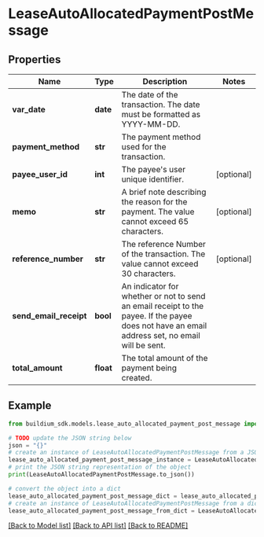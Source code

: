 # LeaseAutoAllocatedPaymentPostMessage


## Properties

Name | Type | Description | Notes
------------ | ------------- | ------------- | -------------
**var_date** | **date** | The date of the transaction. The date must be formatted as YYYY-MM-DD. | 
**payment_method** | **str** | The payment method used for the transaction. | 
**payee_user_id** | **int** | The payee&#39;s user unique identifier. | [optional] 
**memo** | **str** | A brief note describing the reason for the payment. The value cannot exceed 65 characters. | [optional] 
**reference_number** | **str** | The reference Number of the transaction. The value cannot exceed 30 characters. | [optional] 
**send_email_receipt** | **bool** | An indicator for whether or not to send an email receipt to the payee. If the payee does not have an email address set, no email will be sent. | 
**total_amount** | **float** | The total amount of the payment being created. | 

## Example

```python
from buildium_sdk.models.lease_auto_allocated_payment_post_message import LeaseAutoAllocatedPaymentPostMessage

# TODO update the JSON string below
json = "{}"
# create an instance of LeaseAutoAllocatedPaymentPostMessage from a JSON string
lease_auto_allocated_payment_post_message_instance = LeaseAutoAllocatedPaymentPostMessage.from_json(json)
# print the JSON string representation of the object
print(LeaseAutoAllocatedPaymentPostMessage.to_json())

# convert the object into a dict
lease_auto_allocated_payment_post_message_dict = lease_auto_allocated_payment_post_message_instance.to_dict()
# create an instance of LeaseAutoAllocatedPaymentPostMessage from a dict
lease_auto_allocated_payment_post_message_from_dict = LeaseAutoAllocatedPaymentPostMessage.from_dict(lease_auto_allocated_payment_post_message_dict)
```
[[Back to Model list]](../README.md#documentation-for-models) [[Back to API list]](../README.md#documentation-for-api-endpoints) [[Back to README]](../README.md)


